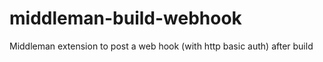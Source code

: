 # middleman-build-webhook
Middleman extension to post a web hook (with http basic auth) after build
